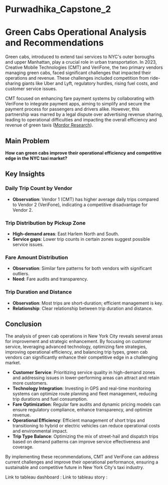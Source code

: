 # Purwadhika_Capstone_2

# Green Cabs Operational Analysis and Recommendations

Green cabs, introduced to extend taxi services to NYC's outer boroughs and upper Manhattan, play a crucial role in urban transportation. In 2023, Creative Mobile Technologies (CMT) and VeriFone, the two primary vendors managing green cabs, faced significant challenges that impacted their operations and revenue. These challenges included competition from ride-sharing giants like Uber and Lyft, regulatory hurdles, rising fuel costs, and customer service issues.

CMT focused on enhancing fare payment systems by collaborating with VeriFone to integrate payment apps, aiming to simplify and secure the payment process for passengers and drivers alike. However, this partnership was marred by a legal dispute over advertising revenue sharing, leading to operational difficulties and impacting the overall efficiency and revenue of green taxis​​ ([Mordor Research](https://www.mordorintelligence.com/)).

## Main Problem

**How can green cabs improve their operational efficiency and competitive edge in the NYC taxi market?**

## Key Insights

### Daily Trip Count by Vendor
- **Observation**: Vendor 1 (CMT) has higher average daily trips compared to Vendor 2 (VeriFone), indicating a competitive disadvantage for Vendor 2.

### Trip Distribution by Pickup Zone
- **High-demand areas**: East Harlem North and South.
- **Service gaps**: Lower trip counts in certain zones suggest possible service issues.

### Fare Amount Distribution
- **Observation**: Similar fare patterns for both vendors with significant outliers.
- **Need**: Fare audits and transparency.

### Trip Duration and Distance
- **Observation**: Most trips are short-duration; efficient management is key.
- **Relationship**: Clear relationship between trip duration and distance.

## Conclusion

The analysis of green cab operations in New York City reveals several areas for improvement and strategic enhancement. By focusing on customer service, leveraging advanced technology, optimizing fare strategies, improving operational efficiency, and balancing trip types, green cab vendors can significantly enhance their competitive edge in a challenging market.

- **Customer Service**: Prioritizing service quality in high-demand zones and addressing issues in lower-performing areas can attract and retain more customers.
- **Technology Integration**: Investing in GPS and real-time monitoring systems can optimize route planning and fleet management, reducing trip durations and fuel consumption.
- **Fare Optimization**: Regular fare audits and dynamic pricing models can ensure regulatory compliance, enhance transparency, and optimize revenue.
- **Operational Efficiency**: Efficient management of short trips and transitioning to hybrid or electric vehicles can reduce operational costs and environmental impact.
- **Trip Type Balance**: Optimizing the mix of street-hail and dispatch trips based on demand patterns can improve service effectiveness and coverage.

By implementing these recommendations, CMT and VeriFone can address current challenges and improve their operational performance, ensuring a sustainable and competitive future in New York City's taxi industry.

Link to tableau dashboard : 
Link to tableau story : 
